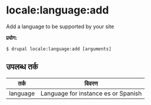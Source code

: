 # locale:language:add
Add a language to be supported by your site

**प्रयोग:**
```
$ drupal locale:language:add [arguments]
```

## उपलब्ध तर्क
तर्क | विवरण
---------|-------------
language | Language for instance es or Spanish
